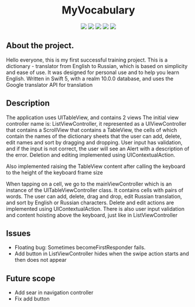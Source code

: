 <h1 align="center">MyVocabulary</h1>


<p align="center">

<img src="https://img.shields.io/badge/Made%20by-Kotsiubenko%20Volodymyr-brightgreen" >

<img src="https://img.shields.io/badge/API-Google%20translator-blue">

<img src="https://img.shields.io/badge/realm-10.0.0-blue">

<img src="https://img.shields.io/badge/swift%205-%20100%25-orange">

<img src="https://img.shields.io/badge/issues-2%20open-yellow">



</p>


## About the project.



Hello everyone, this is my first successful training project.
This is a dictionary - translator from English to Russian, which is based on simplicity and ease of use. It was designed for personal use and to help you learn English. Written in Swift 5, with a realm 10.0.0 database, and uses the Google translator API for translation


## Description
<p>The application uses UITableView, and contains 2 views
The initial view controller name is: ListViewController, it represented as a UIViewController that contains a ScrollView that contains a TableView, 
the cells of which contain the names of the dictionary sheets that the user can add, delete, edit names and sort by dragging and dropping. 
User input has validation, and if the input is not correct, the user will see an Alert with a description of the error. 
Deletion and editing implemented using UIContextualAction. 

<p>Also implemented raising the TableView content after calling the keyboard to the height of the keyboard frame size

<p> 
When tapping on a cell, we go to the mainViewController which is an instance of the UITableViewController class.
It contains cells with pairs of words. The user can add, delete, drag and drop, edit Russian translation, and sort by English or Russian characters. 
Delete and edit actions are implemented using UIContextualAction.
There is also user input validation and content hoisting above the keyboard, just like in ListViewController

## Issues
- Floating bug: Sometimes becomeFirstResponder fails.
- Add button in ListViewController hides when the swipe action starts and then does not appear

## Future scope
- Add sear in navigation controller
- Fix add button
